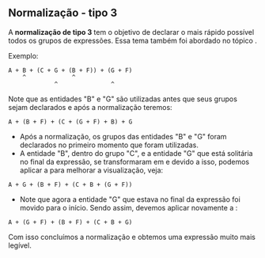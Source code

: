 ## Normalização - tipo 3 <header-set anchor-name="normalization-3" />

A **normalização de tipo 3** tem o objetivo de declarar o mais rápido possível todos os <anchor-get name="expression-group">grupos de expressões</anchor-get>. Essa tema também foi abordado no tópico <anchor-get name="entity-declaration" />.

Exemplo:

```
A + B + (C + G + (B + F)) + (G + F)
    ^             ^    
             ^               ^
```

Note que as entidades "B" e "G" são utilizadas antes que seus grupos sejam declarados e após a normalização teremos:

```
A + (B + F) + (C + (G + F) + B) + G
```

* Após a normalização, os grupos das entidades "B" e "G" foram declarados no primeiro momento que foram utilizadas.
* A entidade "B", dentro do grupo "C", e a entidade "G" que está solitária no final da expressão, se transformaram em <anchor-get name="entity-final" /> e devido a isso, podemos aplicar a <anchor-get name="normalization-2" /> para melhorar a visualização, veja:

```
A + G + (B + F) + (C + B + (G + F))
```

* Note que agora a entidade "G" que estava no final da expressão foi movido para o início. Sendo assim, devemos aplicar novamente a <anchor-get name="normalization-3" />:

```
A + (G + F) + (B + F) + (C + B + G)
```

Com isso concluímos a normalização e obtemos uma expressão muito mais legível.